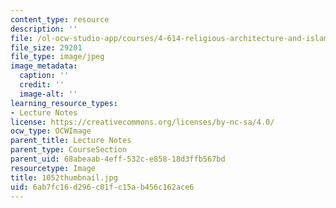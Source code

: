 ```yaml
---
content_type: resource
description: ''
file: /ol-ocw-studio-app/courses/4-614-religious-architecture-and-islamic-cultures-fall-2002/6ab7fc16d296c01fc15ab456c162ace6_1052thumbnail.jpg
file_size: 29201
file_type: image/jpeg
image_metadata:
  caption: ''
  credit: ''
  image-alt: ''
learning_resource_types:
- Lecture Notes
license: https://creativecommons.org/licenses/by-nc-sa/4.0/
ocw_type: OCWImage
parent_title: Lecture Notes
parent_type: CourseSection
parent_uid: 68abeaab-4eff-532c-e858-18d3ffb567bd
resourcetype: Image
title: 1052thumbnail.jpg
uid: 6ab7fc16-d296-c01f-c15a-b456c162ace6
---
```

